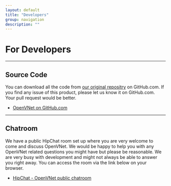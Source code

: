 ```yaml
---
layout: default
title: "Developers"
group: navigation
description: ""
---
```

# For Developers

----

## Source Code

You can download all the code from <a href="https://github.com/axsh">our original repositry</a> on GitHub.com.
If you find any issue of this product, please let us know it on GitHub.com.
Your pull request would be better.

- [OpenVNet on GitHub.com](https://github.com/axsh/openvnet)

----

## Chatroom

We have a public HipChat room set up where you are very welcome to come and discuss OpenVNet. We would be happy to help you with any OpenVNet related questions you might have but please be reasonable. We are very busy with development and might not always be able to answer you right away. You can access the room via the link below on your browser.

- [HipChat - OpenVNet public chatroom](https://www.hipchat.com/g3xz14vBl)


